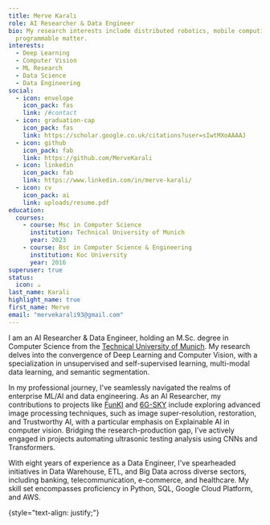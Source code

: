 ```yaml
---
title: Merve Karalı
role: AI Researcher & Data Engineer
bio: My research interests include distributed robotics, mobile computing and
  programmable matter.
interests:
  - Deep Learning
  - Computer Vision
  - ML Research
  - Data Science
  - Data Engineering
social:
  - icon: envelope
    icon_pack: fas
    link: /#contact
  - icon: graduation-cap
    icon_pack: fas
    link: https://scholar.google.co.uk/citations?user=sIwtMXoAAAAJ
  - icon: github
    icon_pack: fab
    link: https://github.com/MerveKarali
  - icon: linkedin
    icon_pack: fab
    link: https://www.linkedin.com/in/merve-karali/
  - icon: cv
    icon_pack: ai
    link: uploads/resume.pdf
education:
  courses:
    - course: Msc in Computer Science
      institution: Technical University of Munich
      year: 2023
    - course: Bsc in Computer Science & Engineering
      institution: Koc University
      year: 2016
superuser: true
status:
  icon: ☕️
last_name: Karali
highlight_name: true
first_name: Merve
email: "mervekarali93@gmail.com"
---
```


I am an AI Researcher & Data Engineer, holding an M.Sc. degree in Computer Science from the <a href="https://www.tum.de/en/">Technical University of Munich</a>. My research delves into the convergence of Deep Learning and Computer Vision, with a specialization in unsupervised and self-supervised learning, multi-modal data learning, and semantic segmentation.

In my professional journey, I've seamlessly navigated the realms of enterprise ML/AI and data engineering. As an AI Researcher, my contributions to projects like <a href="https://www.funki.tech/">FunKI</a> and <a href="https://www.6g-sky.net/">6G-SKY</a> include exploring advanced image processing techniques, such as image super-resolution, restoration, and Trustworthy AI, with a particular emphasis on Explainable AI in computer vision. Bridging the research-production gap, I've actively engaged in projects automating ultrasonic testing analysis using CNNs and Transformers.

With eight years of experience as a Data Engineer, I've spearheaded initiatives in Data Warehouse, ETL, and Big Data across diverse sectors, including banking, telecommunication, e-commerce, and healthcare. My skill set encompasses proficiency in Python, SQL, Google Cloud Platform, and AWS.

{style="text-align: justify;"}
